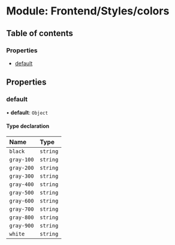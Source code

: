 # Module: Frontend/Styles/colors

## Table of contents

### Properties

- [default](Frontend_Styles_colors.md#default)

## Properties

### default

• **default**: `Object`

#### Type declaration

| Name       | Type     |
| :--------- | :------- |
| `black`    | `string` |
| `gray-100` | `string` |
| `gray-200` | `string` |
| `gray-300` | `string` |
| `gray-400` | `string` |
| `gray-500` | `string` |
| `gray-600` | `string` |
| `gray-700` | `string` |
| `gray-800` | `string` |
| `gray-900` | `string` |
| `white`    | `string` |
